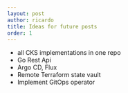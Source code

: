 ```yaml
---
layout: post
author: ricardo
title: Ideas for future posts
order: 1
---
```


- all CKS implementations in one repo
- Go Rest Api
- Argo CD, Flux
- Remote Terraform state vault
- Implement GitOps operator
